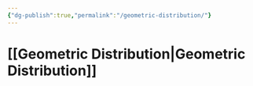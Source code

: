 ```yaml
---
{"dg-publish":true,"permalink":"/geometric-distribution/"}
---
```


# [[Geometric Distribution\|Geometric Distribution]]